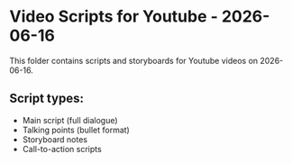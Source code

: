 # Video Scripts for Youtube - 2026-06-16

This folder contains scripts and storyboards for Youtube videos on 2026-06-16.

## Script types:
- Main script (full dialogue)
- Talking points (bullet format)
- Storyboard notes
- Call-to-action scripts
